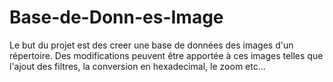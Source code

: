 # Base-de-Donn-es-Image
Le but du projet est des creer une base de données des images d'un répertoire. Des modifications peuvent être apportée à ces images telles que l'ajout des filtres, la conversion en hexadecimal, le zoom etc...
